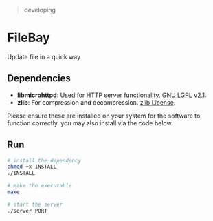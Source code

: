 > developing
> 
# FileBay

Update file in a quick way

## Dependencies

- **libmicrohttpd**: Used for HTTP server functionality. [GNU LGPL v2.1](https://www.gnu.org/software/libmicrohttpd/).
- **zlib**: For compression and decompression. [zlib License](https://zlib.net/zlib_license.html).

Please ensure these are installed on your system for the software to function correctly. you may also install via the code below.


## Run
```bash
# install the dependency
chmod +x INSTALL
./INSTALL

# make the executable
make

# start the server
./server PORT
```
